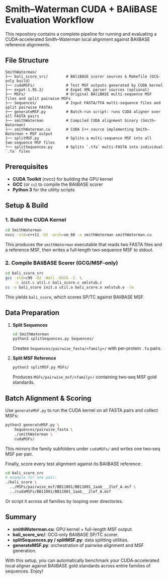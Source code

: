 # Smith–Waterman CUDA + BAliBASE Evaluation Workflow

This repository contains a complete pipeline for running and evaluating a CUDA‑accelerated Smith–Waterman local alignment against BAliBASE reference alignments.

## File Structure

```
SmithWaterman/
├── bali_score_src/        # BAliBASE scorer sources & Makefile (GCG‐only build)
├── cudaMSFs/              # Test MSF outputs generated by CUDA kernel
├── expat-1.95.2/          # Expat XML parser sources (optional)
├── MSFs/                  # Original BAliBASE multi‐sequence MSF files and split pairwise MSFs
├── Sequences/             # Input FASTA/TFA multi‐sequence files and split pairwise FASTAs
├── generateMSF.py         # Batch-run script: runs CUDA aligner over all FASTA pairs
├── smithWaterman          # Compiled CUDA alignment binary (Smith–Waterman)
├── smithWaterman.cu       # CUDA C++ source implementing Smith–Waterman + MSF output
├── splitMSF.py            # Splits a multi‑sequence MSF into all two‑sequence MSF files
└── splitSequences.py      # Splits `.tfa` multi‑FASTA into individual `.fa` files
```  

## Prerequisites

- **CUDA Toolkit** (nvcc) for building the GPU kernel
- **GCC** (or `cc`) to compile the BAliBASE scorer
- **Python 3** for the utility scripts

## Setup & Build

### 1. Build the CUDA Kernel

```bash
cd SmithWaterman
nvcc -std=c++11 -O2 -arch=sm_60 -o smithWaterman smithWaterman.cu
```

This produces the `smithWaterman` executable that reads two FASTA files and a reference MSF, then writes a full‑length two‑sequence MSF to stdout.

### 2. Compile BAliBASE Scorer (GCG/MSF‑only)

```bash
cd bali_score_src
gcc -std=c99 -O2 -Wall -DGCG -I. \
    -c init.c util.c bali_score.c xmlstub.c
cc -o bali_score init.o util.o bali_score.o xmlstub.o -lm
```

This yields `bali_score`, which scores SP/TC against BAliBASE MSF.

## Data Preparation

1. **Split Sequences**  
   ```bash
   cd SmithWaterman
   python3 splitSequences.py Sequences/
   ```
   Creates `Sequences/pairwise_fasta/<family>/` with per‑protein `.fa` pairs.

2. **Split MSF Reference**  
   ```bash
   python3 splitMSF.py MSFs/
   ```
   Produces `MSFs/pairwise_msf/<family>/` containing two‑seq MSF gold standards.

## Batch Alignment & Scoring

Use `generateMSF.py` to run the CUDA kernel on all FASTA pairs and collect MSFs:

```bash
python3 generateMSF.py \
    Sequences/pairwise_fasta \
    ./smithWaterman \
    cudaMSFs/
```

This mirrors the family subfolders under `cudaMSFs/` and writes one two‑seq MSF per pair.

Finally, score every test alignment against its BAliBASE reference:

```bash
cd bali_score_src
# example for one pair:
./bali_score \
  ../MSFs/pairwise_msf/BB11001/BB11001_1aab___2lef_A.msf \
  ../cudaMSFs/BB11001/BB11001_1aab___2lef_A.msf
```

Or script it across all families by looping over directories.

## Summary

- **smithWaterman.cu**: GPU kernel + full-length MSF output.  
- **bali_score_src/**: GCG‑only BAliBASE SP/TC scorer.  
- **splitSequences.py / splitMSF.py**: data splitting utilities.  
- **generateMSF.py**: orchestration of pairwise alignment and MSF generation.  

With this setup, you can automatically benchmark your CUDA‐accelerated local aligner against BAliBASE gold standards across entire families of sequences. Enjoy!  

